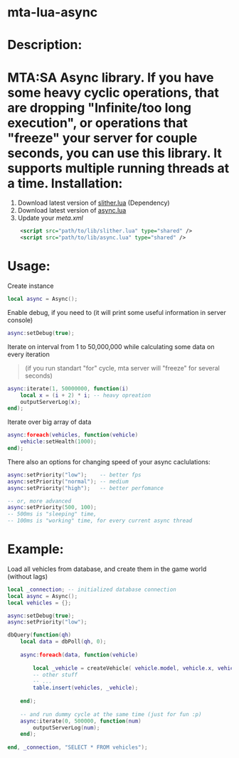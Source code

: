 mta-lua-async
=============
Description:
=============
MTA:SA Async library. 
If you have some heavy cyclic operations, that are dropping "Infinite/too long execution", or operations that "freeze" your server for couple seconds, you can use this library. It supports multiple running threads at a time.
Installation:
=============
1. Download latest version of [slither.lua](https://bitbucket.org/bartbes/slither) (Dependency)
2. Download latest version of [async.lua](https://github.com/Inlife/mta-lua-async/blob/master/async.lua)
3. Update your *meta.xml*
```xml
    <script src="path/to/lib/slither.lua" type="shared" />
    <script src="path/to/lib/async.lua" type="shared" />
```
Usage:
=============
Create instance
```lua
local async = Async();
```
Enable debug, if you need to (it will print some useful information in server console)
```lua
async:setDebug(true);
```

Iterate on interval from 1 to 50,000,000 while calculating some data on every iteration
>(if you run standart "for" cycle, mta server will "freeze" for several seconds)

```lua
async:iterate(1, 50000000, function(i)
    local x = (i + 2) * i; -- heavy opreation
    outputServerLog(x);
end);
```

Iterate over big array of data
```lua
async:foreach(vehicles, function(vehicle)
    vehicle:setHealth(1000);
end);
```

There also an options for changing speed of your async caclulations:
```lua
async:setPriority("low");    -- better fps
async:setPriority("normal"); -- medium
async:setPriority("high");   -- better perfomance

-- or, more advanced
async:setPriority(500, 100);
-- 500ms is "sleeping" time, 
-- 100ms is "working" time, for every current async thread
```
Example:
=============
Load all vehicles from database, and create them in the game world (without lags)
```lua
local _connection; -- initialized database connection
local async = Async();
local vehicles = {};

async:setDebug(true);
async:setPriority("low");

dbQuery(function(qh)
    local data = dbPoll(qh, 0); 
    
    async:foreach(data, function(vehicle)
        
        local _vehicle = createVehicle( vehicle.model, vehicle.x, vehicle.y, vehicle.z );
        -- other stuff
        -- ...
        table.insert(vehicles, _vehicle);
        
    end);
    
    -- and run dummy cycle at the same time (just for fun :p)
    async:iterate(0, 500000, function(num)
        outputServerLog(num);
    end);
    
end, _connection, "SELECT * FROM vehicles");
```
